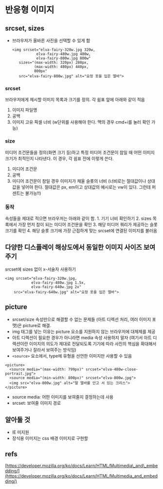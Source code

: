 # 반응형 이미지

## srcset, sizes

* 브라우저가 올바른 사진을 선택할 수 있게 함

  ```text
  <img srcset="elva-fairy-320w.jpg 320w,
             elva-fairy-480w.jpg 480w,
             elva-fairy-800w.jpg 800w"
     sizes="(max-width: 320px) 280px,
            (max-width: 480px) 440px,
            800px"
     src="elva-fairy-800w.jpg" alt="요정 옷을 입은 엘바">
  ```

### srcset

브라우저에게 제시할 이미지 목록과 크기를 정의. 각 쉼표 앞에 아래와 같이 적음

1. 이미지 파일명
2. 공백
3. 이미지 고유 픽셀 너비 \(w단위를 사용해야 한다. 맥의 경우 cmd+i를 눌러 확인 가능\)

### size

미디어 조건문들을 정의\(화면 크기 등\)하고 특정 미디어 조건문이 참일 때 어떤 이미지 크기가 최적인지 나타낸다. 이 경우, 각 쉼표 전에 이렇게 쓴다.

1. 미디어 조건문
2. 공백
3. 미디어 조건문이 참일 경우 이미지가 채울 슬롯의 너비 \(너비로는 절대값이나 상대값을 넣어야 한다. 절대값은 px, em이고 상대값의 예시로는 vw이 있다. 그런데 퍼센트는 불가능!!\)

### 동작

속성들을 제대로 적으면 브라우저는 아래와 같이 함. 1. 기기 너비 확인하기 2. sizes 목록에서 가장 먼저 참이 되는 미디어 조건문을 확인 3. 해당 미디어 쿼리가 제공하는 슬롯 크기를 확인 4. 해당 슬롯 크기에 가장 근접하게 맞는 srcset에 연결된 이미지를 불러옴

## 다양한 디스플레이 해상도에서 동일한 이미지 사이즈 보여주기

srcset에 sizes 없이 x-서술자 사용하기

```text
<img srcset="elva-fairy-320w.jpg,
            elva-fairy-480w.jpg 1.5x,
            elva-fairy-640w.jpg 2x"
    src="elva-fairy-640w.jpg" alt="요정 옷을 입은 엘바">
```

## picture

* srcset/size 속성만으로 해결할 수 없는 문제들 \(아트 디렉션 처리, 여러 이미지 포맷\)은 picture로 해결. 
* img 태그를 넣는 이유는 picture 요소를 지원하지 않는 브라우저에 대체제를 제공
* 아트 디렉션이 필요한 경우가 아니라면 media 속성 사용하지 말자 \(여기서 아트 디렉션이란 이미지의 의도가 제대로 전달되도록 기기에 따라 사진의 핵심을 확대해서 보여주거나 잘라서 보여주는 방식임\)
* `<source>` 요소에서, type에 유형을 선언한 이미지만 사용할 수 있음

```text
<picture>
  <source media="(max-width: 799px)" srcset="elva-480w-close-portrait.jpg">
  <source media="(min-width: 800px)" srcset="elva-800w.jpg">
  <img src="elva-800w.jpg" alt="딸 엘바를 안고 서 있는 크리스">
</picture>
```

* source media: 어떤 이미지를 보여줄지 결정하는데 사용
* srcset: 보여줄 이미지 경로

## 알아둘 것

* IE 미지원
* 장식용 이미지는 css 배경 이미지로 구현할 

## refs

[https://developer.mozilla.org/ko/docs/Learn/HTML/Multimedia\_and\_embedding/](https://developer.mozilla.org/ko/docs/Learn/HTML/Multimedia_and_embedding/)

